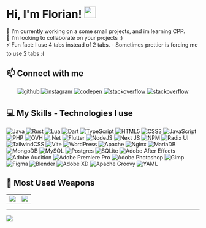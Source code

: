 # Hi, I'm Florian! <img src="https://raw.githubusercontent.com/MartinHeinz/MartinHeinz/master/wave.gif" width="30px" height="30px">

🔭 I’m currently working on a some small projects, and im learning CPP.<br>👯 I’m looking to collaborate on your projects :)<br>⚡ Fun fact: I
use 4 tabs instead of 2 tabs. - Sometimes prettier is forcing me to use 2 tabs :(

## 📫 Connect with me
<div align="center">
<a href="https://github.com/Fedox-die-Ente" target="_blank">
<img src=https://img.shields.io/badge/github-%2324292e.svg?&style=for-the-badge&logo=github&logoColor=white alt=github style="margin-bottom: 5px;" />
</a>
<a href="https://instagram.com/feeeedox" target="_blank">
<img src=https://img.shields.io/badge/instagram-%23000000.svg?&style=for-the-badge&logo=instagram&logoColor=white alt=instagram style="margin-bottom: 5px;" />
</a>
<a href="https://codepen.com/Fedox-die-Ente" target="_blank">
<img src=https://img.shields.io/badge/codepen-%23131417.svg?&style=for-the-badge&logo=codepen&logoColor=white alt=codepen style="margin-bottom: 5px;" />
</a>
<a href="https://stackoverflow.com/users/16288266" target="_blank">
<img src=https://img.shields.io/badge/stackoverflow-%23F28032.svg?&style=for-the-badge&logo=stackoverflow&logoColor=white alt=stackoverflow style="margin-bottom: 5px;" />
</a>
<a href="mailto:dwnofedox@gmail.com" target="_blank">
<img src=https://img.shields.io/badge/Gmail-D14836?style=for-the-badge&logo=gmail&logoColor=white
 alt=stackoverflow style="margin-bottom: 5px;" />
</a>  
</div>  

## 💻 My Skills - Technologies I use

![Java](https://img.shields.io/badge/java-%23ED8B00.svg?style=for-the-badge&logo=openjdk&logoColor=white) ![Rust](https://img.shields.io/badge/rust-%23000000.svg?style=for-the-badge&logo=rust&logoColor=white) ![Lua](https://img.shields.io/badge/lua-%232C2D72.svg?style=for-the-badge&logo=lua&logoColor=white) ![Dart](https://img.shields.io/badge/dart-%230175C2.svg?style=for-the-badge&logo=dart&logoColor=white) ![TypeScript](https://img.shields.io/badge/typescript-%23007ACC.svg?style=for-the-badge&logo=typescript&logoColor=white) ![HTML5](https://img.shields.io/badge/html5-%23E34F26.svg?style=for-the-badge&logo=html5&logoColor=white) ![CSS3](https://img.shields.io/badge/css3-%231572B6.svg?style=for-the-badge&logo=css3&logoColor=white) ![JavaScript](https://img.shields.io/badge/javascript-%23323330.svg?style=for-the-badge&logo=javascript&logoColor=%23F7DF1E) ![PHP](https://img.shields.io/badge/php-%23777BB4.svg?style=for-the-badge&logo=php&logoColor=white) ![OVH](https://img.shields.io/badge/ovh-%23123F6D.svg?style=for-the-badge&logo=ovh&logoColor=#123F6D) ![.Net](https://img.shields.io/badge/.NET-5C2D91?style=for-the-badge&logo=.net&logoColor=white) ![Flutter](https://img.shields.io/badge/Flutter-%2302569B.svg?style=for-the-badge&logo=Flutter&logoColor=white) ![NodeJS](https://img.shields.io/badge/node.js-6DA55F?style=for-the-badge&logo=node.js&logoColor=white) ![Next JS](https://img.shields.io/badge/Next-black?style=for-the-badge&logo=next.js&logoColor=white) ![NPM](https://img.shields.io/badge/NPM-%23CB3837.svg?style=for-the-badge&logo=npm&logoColor=white) ![Radix UI](https://img.shields.io/badge/radix%20ui-161618.svg?style=for-the-badge&logo=radix-ui&logoColor=white) ![TailwindCSS](https://img.shields.io/badge/tailwindcss-%2338B2AC.svg?style=for-the-badge&logo=tailwind-css&logoColor=white) ![Vite](https://img.shields.io/badge/vite-%23646CFF.svg?style=for-the-badge&logo=vite&logoColor=white) ![WordPress](https://img.shields.io/badge/WordPress-%23117AC9.svg?style=for-the-badge&logo=WordPress&logoColor=white) ![Apache](https://img.shields.io/badge/apache-%23D42029.svg?style=for-the-badge&logo=apache&logoColor=white) ![Nginx](https://img.shields.io/badge/nginx-%23009639.svg?style=for-the-badge&logo=nginx&logoColor=white) ![MariaDB](https://img.shields.io/badge/MariaDB-003545?style=for-the-badge&logo=mariadb&logoColor=white) ![MongoDB](https://img.shields.io/badge/MongoDB-%234ea94b.svg?style=for-the-badge&logo=mongodb&logoColor=white) ![MySQL](https://img.shields.io/badge/mysql-4479A1.svg?style=for-the-badge&logo=mysql&logoColor=white) ![Postgres](https://img.shields.io/badge/postgres-%23316192.svg?style=for-the-badge&logo=postgresql&logoColor=white) ![SQLite](https://img.shields.io/badge/sqlite-%2307405e.svg?style=for-the-badge&logo=sqlite&logoColor=white) ![Adobe After Effects](https://img.shields.io/badge/Adobe%20After%20Effects-9999FF.svg?style=for-the-badge&logo=Adobe%20After%20Effects&logoColor=white) ![Adobe Audition](https://img.shields.io/badge/Adobe%20Audition-9999FF.svg?style=for-the-badge&logo=Adobe%20Audition&logoColor=white) ![Adobe Premiere Pro](https://img.shields.io/badge/Adobe%20Premiere%20Pro-9999FF.svg?style=for-the-badge&logo=Adobe%20Premiere%20Pro&logoColor=white) ![Adobe Photoshop](https://img.shields.io/badge/adobe%20photoshop-%2331A8FF.svg?style=for-the-badge&logo=adobe%20photoshop&logoColor=white) ![Gimp](https://img.shields.io/badge/Gimp-657D8B?style=for-the-badge&logo=gimp&logoColor=FFFFFF) ![Figma](https://img.shields.io/badge/figma-%23F24E1E.svg?style=for-the-badge&logo=figma&logoColor=white) ![Blender](https://img.shields.io/badge/blender-%23F5792A.svg?style=for-the-badge&logo=blender&logoColor=white) ![Adobe XD](https://img.shields.io/badge/Adobe%20XD-470137?style=for-the-badge&logo=Adobe%20XD&logoColor=#FF61F6) ![Apache Groovy](https://img.shields.io/badge/Apache%20Groovy-4298B8.svg?style=for-the-badge&logo=Apache+Groovy&logoColor=white) ![YAML](https://img.shields.io/badge/yaml-%23ffffff.svg?style=for-the-badge&logo=yaml&logoColor=151515)

## 🌟 Most Used Weapons
<table>
  <tr>
    <td align="center" style="padding=0;width=50%;">
      <img align="center" style="padding=0;" src="https://grs.quantumly.dev/api/?username=Fedox-die-Ente&text_color=cad1d7&show_icons=true&bg_color=0d1117&hide_border=true&count_private=true" />
    </td>
    <td align="center" style="padding=0;width=50%;">
      <img align="center" style="padding=0;" src="https://grs.quantumly.dev/api/top-langs/?username=Fedox-die-Ente&layout=compact&show_icons=true&text_color=ffffff&bg_color=0d1117&hide_border=true&count_private=true" />
    </td>
  </tr>
</table>

---
[![](https://visitcount.itsvg.in/api?id=Fedox-die-Ente&icon=2&color=12)](https://visitcount.itsvg.in)
